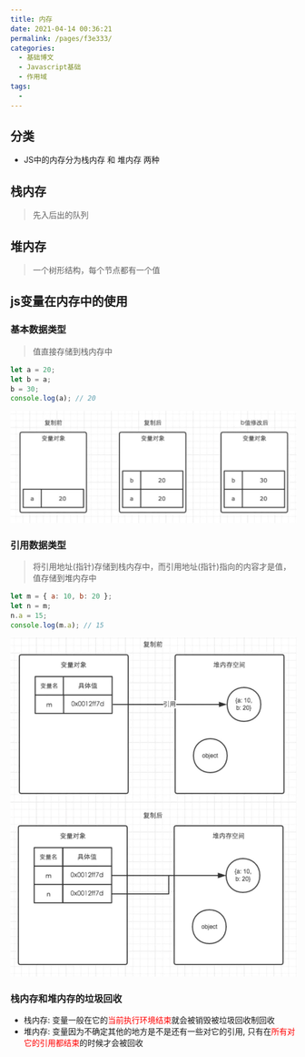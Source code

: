 ```yaml
---
title: 内存
date: 2021-04-14 00:36:21
permalink: /pages/f3e333/
categories:
  - 基础博文
  - Javascript基础
  - 作用域
tags:
  -
---
```



## 分类
+ JS中的内存分为栈内存 和 堆内存 两种


## 栈内存
> 先入后出的队列

## 堆内存
> 一个树形结构，每个节点都有一个值


## js变量在内存中的使用
###  基本数据类型
> 值直接存储到栈内存中
```js
let a = 20;
let b = a;
b = 30;
console.log(a); // 20
```
![](../../../.vuepress/public/assets/web/20210420020637.jpg)


### 引用数据类型
> 将引用地址(指针)存储到栈内存中，而引用地址(指针)指向的内容才是值，值存储到堆内存中
```js
let m = { a: 10, b: 20 };
let n = m;
n.a = 15;
console.log(m.a); // 15
```
![](../../../.vuepress/public/assets/web/20210420020651.jpg)


### 栈内存和堆内存的垃圾回收
+ 栈内存: 变量一般在它的<font color=red>当前执行环境结束</font>就会被销毁被垃圾回收制回收
+ 堆内存: 变量因为不确定其他的地方是不是还有一些对它的引用, 只有在<font color=red>所有对它的引用都结束</font>的时候才会被回收

